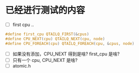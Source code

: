 # 已经进行测试的内容
- [ ] first cpu ..
```c
#define first_cpu QTAILQ_FIRST(&cpus)
#define CPU_NEXT(cpu) QTAILQ_NEXT(cpu, node)
#define CPU_FOREACH(cpu) QTAILQ_FOREACH(cpu, &cpus, node)
```
  - [ ] 如果没有添加，CPU_NEXT 得到是啥? first_cpu 是啥?
  - [ ] 只有一个 cpu, CPU_NEXT 是啥?
- [ ] atomic.h
